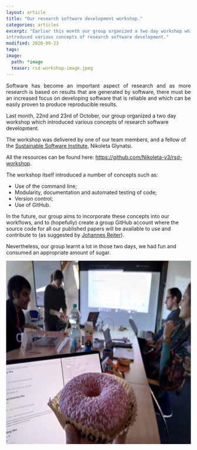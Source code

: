 ```yaml
---
layout: article
title: "Our research software development workshop."
categories: articles
excerpt: "Earlier this month our group organized a two day workshop which
introduced various concepts of research software development."
modified: 2020-09-23
tags:
image:
  path: *image
  teaser: rsd-workshop-image.jpeg
---
```


<p align="justify">
Software has become an important aspect of research and as more research is
based on results that are generated by software, there must be an increased
focus on developing software that is reliable and which can be easily proven to
produce reproducible results.
</p>

Last month, 22nd and 23rd of October, our group organized a two day workshop
which introduced various concepts of research software development.

The workshop was delivered by one of our team members, and a fellow of the <a
href="https://www.software.ac.uk">Sustainable Software Institute</a>, Nikoleta
Glynatsi.

All the resources can be found here:
<a href="https://github.com/Nikoleta-v3/rsd-workshop">https://github.com/Nikoleta-v3/rsd-workshop</a>.

The workshop itself introduced a number of concepts such as:

- Use of the command line;
- Modularity, documentation and automated testing of code;
- Version control;
- Use of GitHub.

In the future, our group aims to incorporate these concepts into our
workflows, and to (hopefully) create a group GitHub account where the source code
for all our published papers will be available to use and contribute to (as
suggested by <a href="https://twitter.com/jgreiter">Johannes Reiter</a>).

Nevertheless, our group learnt a lot in those two days, we had fun and consumed
an appropriate amount of sugar.


<img src="../../images/rsd-workshop-donut.jpg" class="center" style="width:600px;height:500px;">